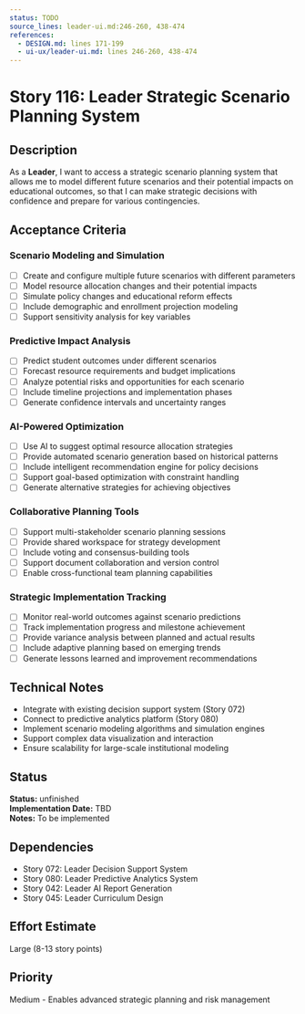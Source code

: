 ```yaml
---
status: TODO
source_lines: leader-ui.md:246-260, 438-474
references:
  - DESIGN.md: lines 171-199
  - ui-ux/leader-ui.md: lines 246-260, 438-474
---
```


# Story 116: Leader Strategic Scenario Planning System

## Description
As a **Leader**, I want to access a strategic scenario planning system that allows me to model different future scenarios and their potential impacts on educational outcomes, so that I can make strategic decisions with confidence and prepare for various contingencies.

## Acceptance Criteria

### Scenario Modeling and Simulation
- [ ] Create and configure multiple future scenarios with different parameters
- [ ] Model resource allocation changes and their potential impacts
- [ ] Simulate policy changes and educational reform effects
- [ ] Include demographic and enrollment projection modeling
- [ ] Support sensitivity analysis for key variables

### Predictive Impact Analysis
- [ ] Predict student outcomes under different scenarios
- [ ] Forecast resource requirements and budget implications
- [ ] Analyze potential risks and opportunities for each scenario
- [ ] Include timeline projections and implementation phases
- [ ] Generate confidence intervals and uncertainty ranges

### AI-Powered Optimization
- [ ] Use AI to suggest optimal resource allocation strategies
- [ ] Provide automated scenario generation based on historical patterns
- [ ] Include intelligent recommendation engine for policy decisions
- [ ] Support goal-based optimization with constraint handling
- [ ] Generate alternative strategies for achieving objectives

### Collaborative Planning Tools
- [ ] Support multi-stakeholder scenario planning sessions
- [ ] Provide shared workspace for strategy development
- [ ] Include voting and consensus-building tools
- [ ] Support document collaboration and version control
- [ ] Enable cross-functional team planning capabilities

### Strategic Implementation Tracking
- [ ] Monitor real-world outcomes against scenario predictions
- [ ] Track implementation progress and milestone achievement
- [ ] Provide variance analysis between planned and actual results
- [ ] Include adaptive planning based on emerging trends
- [ ] Generate lessons learned and improvement recommendations

## Technical Notes
- Integrate with existing decision support system (Story 072)
- Connect to predictive analytics platform (Story 080)
- Implement scenario modeling algorithms and simulation engines
- Support complex data visualization and interaction
- Ensure scalability for large-scale institutional modeling


## Status
**Status:** unfinished  
**Implementation Date:** TBD  
**Notes:** To be implemented
## Dependencies
- Story 072: Leader Decision Support System
- Story 080: Leader Predictive Analytics System
- Story 042: Leader AI Report Generation
- Story 045: Leader Curriculum Design

## Effort Estimate
Large (8-13 story points)

## Priority
Medium - Enables advanced strategic planning and risk management